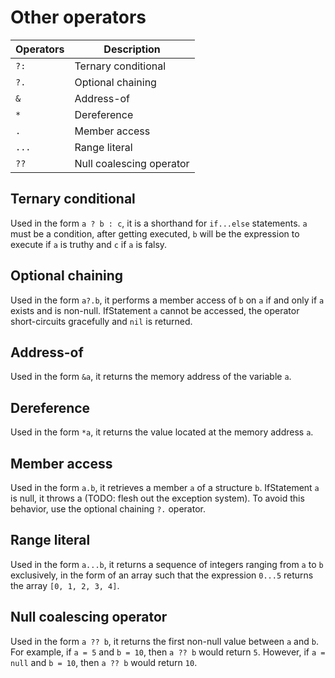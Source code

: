 # Other operators
| Operators | Description              |
| --------- |--------------------------|
| `?:`      | Ternary conditional      |
| `?.`      | Optional chaining        |
| `&`       | Address-of               |
| `*`       | Dereference              |
| `.`       | Member access            |
| `...`     | Range literal            |
| `??`      | Null coalescing operator |

## Ternary conditional
Used in the form `a ? b : c`, it is a shorthand for `if...else` statements. `a` must be a condition, after getting executed, `b` will be the expression to execute if `a` is truthy and `c` if `a` is falsy.

## Optional chaining
Used in the form `a?.b`, it performs a member access of `b` on `a` if and only if `a` exists and is non-null. IfStatement `a` cannot be accessed, the operator short-circuits gracefully and `nil` is returned.

## Address-of
Used in the form `&a`, it returns the memory address of the variable `a`.

## Dereference
Used in the form `*a`, it returns the value located at the memory address `a`.

## Member access
Used in the form `a.b`, it retrieves a member `a` of a structure `b`. IfStatement `a` is null, it throws a (TODO: flesh out the exception system). To avoid this behavior, use the optional chaining `?.` operator.

## Range literal
Used in the form `a...b`, it returns a sequence of integers ranging from `a` to `b` exclusively, in the form of an array such that the expression `0...5` returns the array `[0, 1, 2, 3, 4]`.

## Null coalescing operator
Used in the form `a ?? b`, it returns the first non-null value between `a` and `b`. For example, if `a = 5` and `b = 10`, then `a ?? b` would return `5`. However, if `a = null` and `b = 10`, then `a ?? b` would return `10`.